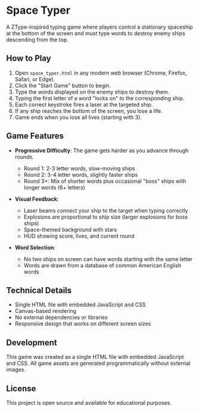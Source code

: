 # Space Typer

A ZType-inspired typing game where players control a stationary spaceship at the bottom of the screen and must type words to destroy enemy ships descending from the top.

## How to Play

1. Open `space_typer.html` in any modern web browser (Chrome, Firefox, Safari, or Edge).
2. Click the "Start Game" button to begin.
3. Type the words displayed on the enemy ships to destroy them.
4. Typing the first letter of a word "locks on" to the corresponding ship.
5. Each correct keystroke fires a laser at the targeted ship.
6. If any ship reaches the bottom of the screen, you lose a life.
7. Game ends when you lose all lives (starting with 3).

## Game Features

- **Progressive Difficulty**: The game gets harder as you advance through rounds.
  - Round 1: 2-3 letter words, slow-moving ships
  - Round 2: 3-4 letter words, slightly faster ships
  - Round 3+: Mix of shorter words plus occasional "boss" ships with longer words (6+ letters)

- **Visual Feedback**:
  - Laser beams connect your ship to the target when typing correctly
  - Explosions are proportional to ship size (larger explosions for boss ships)
  - Space-themed background with stars
  - HUD showing score, lives, and current round

- **Word Selection**:
  - No two ships on screen can have words starting with the same letter
  - Words are drawn from a database of common American English words

## Technical Details

- Single HTML file with embedded JavaScript and CSS
- Canvas-based rendering
- No external dependencies or libraries
- Responsive design that works on different screen sizes

## Development

This game was created as a single HTML file with embedded JavaScript and CSS. All game assets are generated programmatically without external images.

## License

This project is open source and available for educational purposes. 